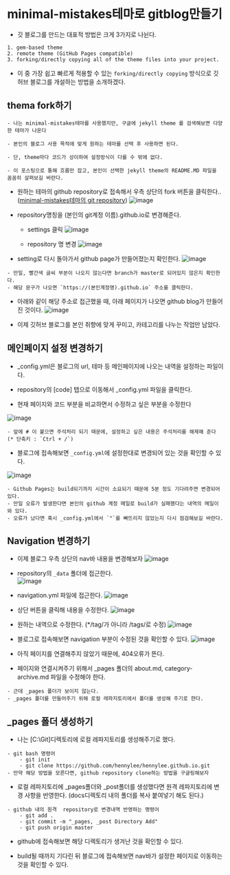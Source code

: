 # minimal-mistakes테마로 gitblog만들기

- 깃 블로그를 만드는 대표적 방법은 크게 3가지로 나뉜다.

```
1. gem-based theme
2. remote theme (GitHub Pages compatible)
3. forking/directly copying all of the theme files into your project.
```

- 이 중 가장 쉽고 빠르게 적용할 수 있는 `forking/directly copying` 방식으로 깃허브 블로그를 개설하는 방법을 소개하겠다. 

## thema fork하기

```tip
- 나는 minimal-mistakes테마를 사용했지만, 구글에 jekyll theme 를 검색해보면 다양한 테마가 나온다

- 본인의 블로그 사용 목적에 맞게 원하는 테마를 선택 후 사용하면 된다.

- 단, theme마다 코드가 상이하여 설정방식이 다를 수 밖에 없다. 

- 이 포스팅으로 통해 흐름만 잡고, 본인이 선택한 jekyll theme의 README.MD 파일을 꼼꼼히 살펴보길 바란다. 
```

- 원하는 테마의 github repository로 접속해서 우측 상단의 fork 버튼을 클릭한다.. ([minimal-mistakes테마의 git repository](https://github.com/mmistakes/minimal-mistakes))
![image](https://user-images.githubusercontent.com/77392444/104453556-f455c480-55e7-11eb-9c9f-49b5057533f1.png)

- repository명칭을 (본인의 git계정 이름).github.io로 변경해준다.
	- settings 클릭
	![image](https://user-images.githubusercontent.com/77392444/104453821-59a9b580-55e8-11eb-9042-05e333344ac7.png)

	- repository 명 변경
	![image](https://user-images.githubusercontent.com/77392444/104453957-8b228100-55e8-11eb-995d-8447f46eab21.png)

- setting로 다시 돌아가서 github page가 만들어졌는지 확인한다.
![image](https://user-images.githubusercontent.com/77392444/104454263-f3716280-55e8-11eb-852e-bac477fb4700.png)

```tip
- 만일, 빨간색 글씨 부분이 나오지 않는다면 branch가 master로 되어있지 않은지 확인한다.
- 해당 문구가 나오면 `https://(본인계정명).github.io` 주소를 클릭한다.
```

- 아래와 같이 해당 주소로 접근했을 때, 아래 페이지가 나오면 github blog가 만들어진 것이다. 
![image](https://user-images.githubusercontent.com/77392444/104454565-65e24280-55e9-11eb-8aec-d37889cadc3e.png)

- 이제 깃허브 블로그를 본인 취향에 맞게 꾸미고, 카테고리를 나누는 작업만 남았다. 


## 메인페이지 설정 변경하기
- _config.yml은 블로그의 url, 테마 등 메인페이지에 나오는 내역을 설정하는 파일이다. 

- repository의 [code] 탭으로 이동해서 _config.yml 파일을 클릭한다. 

- 현재 페이지와 코드 부분을 비교하면서 수정하고 싶은 부분을 수정한다

![image](https://user-images.githubusercontent.com/77392444/104456530-279a5280-55ec-11eb-8caa-06c3125802f0.png)

```tip
- 앞에 # 이 붙으면 주석처리 되기 때문에, 설정하고 싶은 내용은 주석처리를 해제해 준다 (* 단축키 : `Ctrl + /`)
```

- 블로그에 접속해보면 `_config.yml`에 설정한대로 변경되어 있는 것을 확인할 수 있다. 

![image](https://user-images.githubusercontent.com/77392444/104456780-83fd7200-55ec-11eb-9191-6698065e5206.png)

```warning
- Github Pages는 build되기까지 시간이 소요되기 때문에 5분 정도 기다려주면 변경되어 있다. 
- 만일 오류가 발생한다면 본인의 github 계정 메일로 build가 실패했다는 내역의 메일이 와 있다. 
- 오류가 났다면 혹시 _config.yml에서 `"`를 빠뜨리지 않았는지 다시 점검해보길 바란다. 
```


## Navigation  변경하기

- 이제 블로그 우측 상단의 nav바 내용을 변경해보자
![image](https://user-images.githubusercontent.com/77392444/104457285-2fa6c200-55ed-11eb-9794-b006a4a9f4e8.png)


- repository의 `_data` 폴더에 접근한다. <br>
![image](https://user-images.githubusercontent.com/77392444/104457384-582ebc00-55ed-11eb-8c06-4ae8aa66cfd9.png)

- navigation.yml 파일에 접근한다. 
![image](https://user-images.githubusercontent.com/77392444/104457517-83b1a680-55ed-11eb-81e9-a91fb4fec81f.png)

- 상단 버튼을 클릭해 내용을 수정한다.
![image](https://user-images.githubusercontent.com/77392444/104457632-a5129280-55ed-11eb-95de-7660503dbb23.png)

- 원하는 내역으로 수정한다. (*/tag/가 아니라 /tags/로 수정)
![image](https://user-images.githubusercontent.com/77392444/104457877-f28eff80-55ed-11eb-8aba-bae9e80b39ed.png)

- 블로그로 접속해보면 navigation 부분이 수정된 것을 확인할 수 있다.
![image](https://user-images.githubusercontent.com/77392444/104457996-16524580-55ee-11eb-93bf-202c01e4fd8c.png)

- 아직 페이지를 연결해주지 않았기 때문에, 404오류가 뜬다.

- 페이지와 연결시켜주기 위해서 _pages 폴더의 about.md, category-archive.md 파일을 수정해야 한다.

```tip
- 근데 _pages 폴더가 보이지 않는다.
- _pages 폴더를 만들어주기 위해 로컬 레파지토리에서 폴더를 생성해 주기로 한다. 
```

## _pages 폴더 생성하기

- 나는 [C:\Git]디렉토리에 로컬 레파지토리를 생성해주기로 했다.

```note
- git bash 명령어
	- git init
	- git clone https://github.com/hennylee/hennylee.github.io.git
- 만약 해당 방법을 모른다면, github repository clone하는 방법을 구글링해보자
```

- 로컬 레파지토리에 _pages폴더와 _post폴더를 생성했다면 원격 레파지토리에 변경 사항을 반영한다. (docs디렉토리 내의 폴더를 복사 붙여넣기 해도 된다.)



```note
- github 내의 원격  repository로 변경내역 반영하는 명령어
	- git add . 
	- git commit -m "_pages, _post Directory Add" 
	- git push origin master 
```

- github에 접속해보면 해당 디렉토리가 생겨난 것을 확인할 수 있다. 

- build될 때까지 기다린 뒤 블로그에 접속해보면 nav바가 설정한 페이지로 이동하는 것을 확인할 수 있다.




